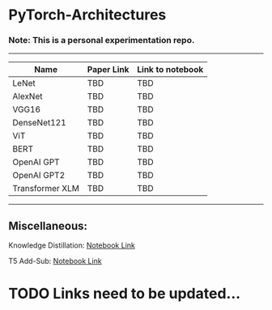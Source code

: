 # PyTorch-Architectures

### Note: This is a personal experimentation repo.

-----------------------------------------------------------------------------

| Name | Paper Link | Link to notebook |
| ---- | ---------- | ---------------- |
| LeNet | TBD | TBD |
| AlexNet | TBD | TBD |
| VGG16 | TBD | TBD |
| DenseNet121 | TBD | TBD |
| ViT | TBD | TBD |
| BERT | TBD | TBD |
| OpenAI GPT | TBD | TBD |
| OpenAI GPT2 | TBD | TBD |
| Transformer XLM | TBD | TBD |

------------------------------------------------------------------------------------

## Miscellaneous:

Knowledge Distillation: [Notebook Link](https://nbviewer.jupyter.org/github/vishal-burman/PyTorch-Architectures/blob/master/misc/Knowledge_Distillation.ipynb)

T5 Add-Sub: [Notebook Link](https://nbviewer.jupyter.org/github/vishal-burman/PyTorch-Architectures/blob/master/misc/T5_Math_Add_Sub.ipynb)

# TODO Links need to be updated...
